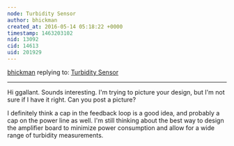 ```yaml
---
node: Turbidity Sensor
author: bhickman
created_at: 2016-05-14 05:18:22 +0000
timestamp: 1463203102
nid: 13092
cid: 14613
uid: 201929
---
```




[bhickman](../profile/bhickman) replying to: [Turbidity Sensor](../notes/bhickman/05-09-2016/turbidity-sensor)

----
Hi ggallant. Sounds interesting. I'm trying to picture your design, but I'm not sure if I have it right. Can you post a picture?

I definitely think a cap in the feedback loop is a good idea, and probably a cap on the power line as well. I'm still thinking about the best way to design the amplifier board to minimize power consumption and allow for a wide range of turbidity measurements. 